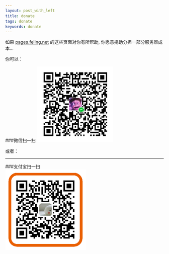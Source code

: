```yaml
---
layout: post_with_left
title: donate
tags: donate
keywords: donate
---
```

    
如果 [pages.feling.net](/) 的这些页面对你有所帮助, 你愿意捐助分担一部分服务器成本...

你可以：

###微信扫一扫
![](/images/donate-wechat.png)

或者：<hr>

###支付宝扫一扫       
![](/images/donate-alipay-small.png)



